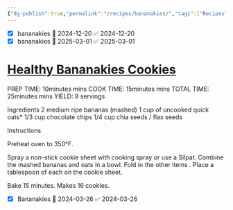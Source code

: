 ```yaml
---
{"dg-publish":true,"permalink":"/recipes/bananakies/","tags":["Recipes"],"noteIcon":"","created":"2024-03-01T17:15:00","updated":"2024-03-01 17:15"}
---
```


- [x] bananakies 🛫 2024-12-20 ✅ 2024-12-20
- [x] bananakies 🛫 2025-03-01 ✅ 2025-03-01
# [Healthy Bananakies Cookies](https://www.skinnytaste.com/healthy-cookies/#recipe) 

PREP TIME: 10minutes mins
COOK TIME: 15minutes mins
TOTAL TIME: 25minutes mins
YIELD: 8 servings

Ingredients
2 medium ripe bananas (mashed)
1 cup of uncooked quick oats*
1/3 cup chocolate chips
1/4 cup chia seeds / flax seeds

Instructions

Preheat oven to 350°F.  


Spray a non-stick cookie sheet with cooking spray or use a Silpat.
Combine the mashed bananas and oats in a bowl. Fold in the other items
.
Place a tablespoon of each on the cookie sheet.

Bake 15 minutes. Makes 16 cookies.


- [x] Bananakies 🛫 2024-03-26 ✅ 2024-03-26


